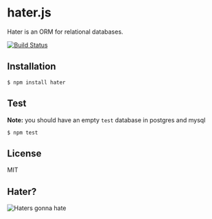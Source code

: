 hater.js
========

Hater is an ORM for relational databases.

[![Build Status](https://secure.travis-ci.org/yawnt/hater.png?branch=master)](http://travis-ci.org/yawnt/hater)

## Installation

```
$ npm install hater
```

## Test

__Note:__ you should have an empty ```test``` database in postgres and mysql

```
$ npm test
```

## License

MIT

## Hater?

![Haters gonna hate](http://mylittlefacewhen.com/media/f/img/mlfw257_haters20gonna20hate.jpg)
